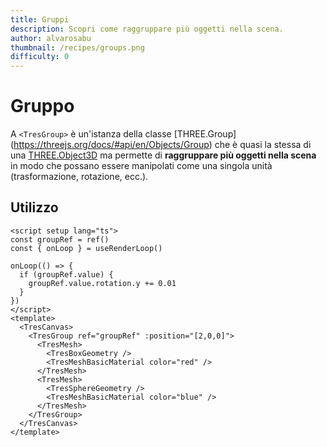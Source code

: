 ```yaml
---
title: Gruppi
description: Scopri come raggruppare più oggetti nella scena.
author: alvarosabu
thumbnail: /recipes/groups.png
difficulty: 0
---
```


# Gruppo

A `<TresGroup>` è un'istanza della classe [THREE.Group] (https://threejs.org/docs/#api/en/Objects/Group) che è quasi la stessa di una [THREE.Object3D](https:///threejs.org/docs/#api/en/objects/Object3D) ma permette di **raggruppare più oggetti nella scena** in modo che possano essere manipolati come una singola unità (trasformazione, rotazione, ecc.).

## Utilizzo

```vue{13,22}
<script setup lang="ts">
const groupRef = ref()
const { onLoop } = useRenderLoop()

onLoop(() => {
  if (groupRef.value) {
    groupRef.value.rotation.y += 0.01
  }
})
</script>
<template>
  <TresCanvas>
    <TresGroup ref="groupRef" :position="[2,0,0]">
      <TresMesh>
        <TresBoxGeometry />
        <TresMeshBasicMaterial color="red" />
      </TresMesh>
      <TresMesh>
        <TresSphereGeometry />
        <TresMeshBasicMaterial color="blue" />
      </TresMesh>
    </TresGroup>
  </TresCanvas>
</template>
```
